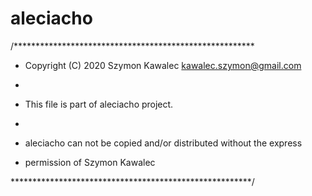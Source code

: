 # aleciacho
/*******************************************************

* Copyright (C) 2020 Szymon Kawalec <kawalec.szymon@gmail.com>

*

* This file is part of aleciacho project.

*

* aleciacho can not be copied and/or distributed without the express

* permission of Szymon Kawalec

*******************************************************/
